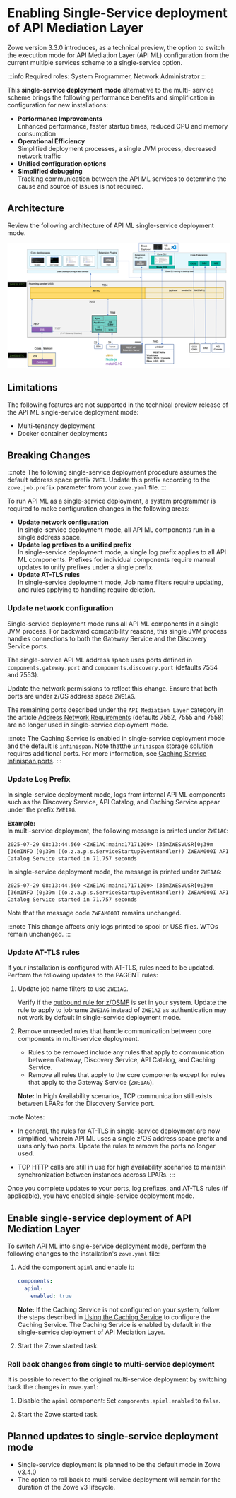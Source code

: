 # Enabling Single-Service deployment of API Mediation Layer

Zowe version 3.3.0 introduces, as a technical preview, the option to switch the execution mode for API Mediation Layer (API ML) configuration from the current multiple services scheme to a single-service option.

:::info
Required roles: System Programmer, Network Administrator
:::

This **single-service deployment mode** alternative to the multi- service scheme brings the following performance benefits and simplification in configuration for new installations:

* **Performance Improvements**  
Enhanced performance, faster startup times, reduced CPU and memory consumption
* **Operational Efficiency**  
Simplified deployment processes, a single JVM process, decreased network traffic
* **Unified configuration options**
* **Simplified debugging**  
Tracking communication between the API ML services to determine the cause and source of issues is not required. 

## Architecture

Review the following architecture of API ML single-service deployment mode.

![Zowe API ML Single-service Architecture Diagram](../../images/common/zowe-architecture-apiml-single-service.png)

## Limitations

The following features are not supported in the technical preview release of the API ML single-service deployment mode:

* Multi-tenancy deployment
* Docker container deployments

## Breaking Changes

:::note
The following single-service deployment procedure assumes the default address space prefix `ZWE1`. Update this prefix according to the `zowe.job.prefix` parameter from your `zowe.yaml` file.
:::

To run API ML as a single-service deployment, a system programmer is required to make configuration changes in the following areas:

* **Update network configuration**  
In single-service deployment mode, all API ML components run in a single address space.
* **Update log prefixes to a unified prefix**  
In single-service deployment mode, a single log prefix applies to all API ML components. Prefixes for individual components require manual updates to unify prefixes under a single prefix.
* **Update AT-TLS rules**  
In single-service deployment mode, Job name filters require updating, and rules applying to handling require deletion.

### Update network configuration

Single-service deployment mode runs all API ML components in a single JVM process. For backward compatibility reasons, this single JVM process handles connections to both the Gateway Service and the Discovery Service ports.

The single-service API ML address space uses ports defined in `components.gateway.port` and `components.discovery.port` (defaults 7554 and 7553).

Update the network permissions to reflect this change. Ensure that both ports are under z/OS address space `ZWE1AG`.

The remaining ports described under the `API Mediation Layer` category in the article [Address Network Requirements](../address-network-requirements.md#component-ports) (defaults 7552, 7555 and 7558) are no longer used in single-service deployment mode.

:::note
The Caching Service is enabled in single-service deployment mode and the default is `infinispan`. Note thatthe  `infinispan` storage solution requires additional ports. For more information, see [Caching Service Infinispan ports](../address-network-requirements.md#caching-service-infinispan-ports).
:::

### Update Log Prefix

In single-service deployment mode, logs from internal API ML components such as the Discovery Service, API Catalog, and Caching Service appear under the prefix `ZWE1AG`.

**Example:**  
In multi-service deployment, the following message is printed under `ZWE1AC`:

```plaintext
2025-07-29 08:13:44.560 <ZWE1AC:main:17171209> [35mZWESVUSR[0;39m [36mINFO [0;39m ((o.z.a.p.s.ServiceStartupEventHandler)) ZWEAM000I API Catalog Service started in 71.757 seconds
```

In single-service deployment mode, the message is printed under `ZWE1AG`:

```plaintext
2025-07-29 08:13:44.560 <ZWE1AG:main:17171209> [35mZWESVUSR[0;39m [36mINFO [0;39m ((o.z.a.p.s.ServiceStartupEventHandler)) ZWEAM000I API Catalog Service started in 71.757 seconds
```

Note that the message code `ZWEAM000I` remains unchanged.

:::note
This change affects only logs printed to spool or USS files. WTOs remain unchanged.
:::

### Update AT-TLS rules

If your installation is configured with AT-TLS, rules need to be updated. Perform the following updates to the PAGENT rules:

1. Update job name filters to use `ZWE1AG`.
   
   Verify if the [outbound rule for z/OSMF](https://docs.zowe.org/stable/user-guide/configuring-at-tls-for-zowe-server/#outbound-rule-for-zosmf) is set in your system. Update the rule to apply to jobname `ZWE1AG` instead of `ZWE1AZ` as authentication may not work by default in single-service deployment mode.
2. Remove unneeded rules that handle communication between core components in multi-service deployment.

    * Rules to be removed include any rules that apply to communication between Gateway, Discovery Service, API Catalog, and Caching Service.
    * Remove all rules that apply to the core components except for rules that apply to the Gateway Service (`ZWE1AG`).

    **Note:** In High Availability scenarios, TCP communication still exists between LPARs for the Discovery Service port.

::note Notes:
* In general, the rules for AT-TLS in single-service deployment are now simplified, wherein API ML uses a single z/OS address space prefix and uses only two ports. Update the rules to remove the ports no longer used.

* TCP HTTP calls are still in use for high availability scenarios to maintain synchronization between instances accross LPARs.
:::

Once you complete updates to your ports, log prefixes, and AT-TLS rules (if applicable), you have enabled single-service deployment mode.

## Enable single-service deployment of API Mediation Layer

To switch API ML into single-service deployment mode, perform the following changes to the installation's `zowe.yaml` file:

1. Add the component `apiml` and enable it:

    ```yaml
    components:
      apiml:
        enabled: true
    ```

    **Note:** If the Caching Service is not configured on your system, follow the steps described in [Using the Caching Service](./api-mediation-caching-service.md) to configure the Caching Service. The Caching Service is enabled by default in the single-service deployment of API Mediation Layer.

2. Start the Zowe started task.

### Roll back changes from single to multi-service deployment

It is possible to revert to the original multi-service deployment by switching back the changes in `zowe.yaml`:

1. Disable the `apiml` component:
    Set `components.apiml.enabled` to `false`.

2. Start the Zowe started task.

## Planned updates to single-service deployment mode

* Single-service deployment is planned to be the default mode in Zowe v3.4.0
* The option to roll back to multi-service deployment will remain for the duration of the Zowe v3 lifecycle.
